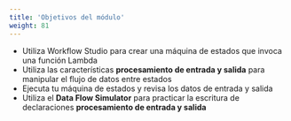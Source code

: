 ```yaml
---
title: 'Objetivos del módulo'
weight: 81
---
```


- Utiliza Workflow Studio para crear una máquina de estados que invoca una función Lambda
- Utiliza las características **procesamiento de entrada y salida** para manipular el flujo de datos entre estados
- Ejecuta tu máquina de estados y revisa los datos de entrada y salida
- Utiliza el **Data Flow Simulator** para practicar la escritura de declaraciones **procesamiento de entrada y salida**
